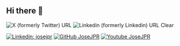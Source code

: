 ## Hi there 👋

![X (formerly Twitter) URL](https://img.shields.io/twitter/url?url=https%3A%2F%2Fx.com%2FJoseJ_PR&style=flat-square&logo=x&label=JoseJ_PR&labelColor=%23000000&color=%23000000)
![Linkedin (formerly Linkedin) URL](https://img.shields.io/linkedin/url?url=https%3A%2F%2Fwww.linkedin.com%2Fin%2Fjosejpr%2F&style=flat-square&logo=linkedin&label=JoseJ_PR&labelColor=%230A66C2&color=%230A66C2)
Clear



[![Linkedin: josejpr](https://img.shields.io/badge/-josejpr-blue?style=flat-square&logo=Linkedin&logoColor=white&link=https://www.linkedin.com/in/josejpr/)](https://www.linkedin.com/in/josejpr/)
[![GitHub JoseJPR](https://img.shields.io/github/followers/JoseJPR?label=follow&style=social)](https://github.com/JoseJPR)
[![Youtube JoseJPR](https://img.shields.io/youtube/followers/JoseJPR?label=follow&style=social)](https://youtube.com/@JoseJPR)

<!--
**JoseJPR/JoseJPR** is a ✨ _special_ ✨ repository because its `README.md` (this file) appears on your GitHub profile.

Here are some ideas to get you started:

- 🔭 I’m currently working on ...
- 🌱 I’m currently learning ...
- 👯 I’m looking to collaborate on ...
- 🤔 I’m looking for help with ...
- 💬 Ask me about ...
- 📫 How to reach me: ...
- 😄 Pronouns: ...
- ⚡ Fun fact: ...
-->
